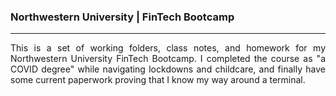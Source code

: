 ### Northwestern University | FinTech Bootcamp
<hr />
<p align="justify">This is a set of working folders, class notes, and homework for my Northwestern University FinTech Bootcamp. I completed the course as "a COVID degree" while navigating lockdowns and childcare, and finally have some current paperwork proving that I know my way around a terminal.
